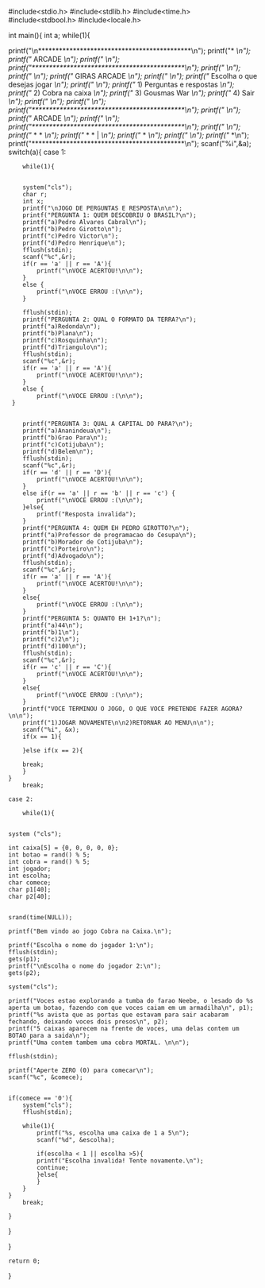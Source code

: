 #include<stdio.h>
#include<stdlib.h>
#include<time.h>
#include<stdbool.h>
#include<locale.h>

int main(){
	int a;
	while(1){
	
printf("\n********************************************\n");
printf("*                                          *\n");
printf("*                 ARCADE                   *\n");
printf("*                                          *\n");
printf("********************************************\n");
printf("*                                          *\n");
printf("*                                          *\n");
printf("*               GIRAS ARCADE               *\n");
printf("*                                          *\n");
printf("*    Escolha o que desejas jogar           *\n");
printf("*                                          *\n");
printf("*    1) Perguntas e respostas              *\n");
printf("*    2) Cobra na caixa                     *\n");
printf("*    3) Gousmas War                        *\n");
printf("*    4) Sair                               *\n");
printf("*                                          *\n");
printf("*                                          *\n");
printf("********************************************\n");
printf("*                                          *\n");
printf("*                 ARCADE                   *\n");
printf("*                                          *\n");
printf("********************************************\n");
printf("*                                          *\n");
printf("*         *                   *            *\n");
printf("*        * *                  |            *\n");
printf("*         *                                *\n");
printf("*                                          *\n");
printf("*                                          *\n");
printf("********************************************\n");
scanf("%i",&a);
switch(a){
	case 1:
		
		while(1){
		
		
		system("cls");
		char r;
		int x;
		printf("\nJOGO DE PERGUNTAS E RESPOSTA\n\n");
		printf("PERGUNTA 1: QUEM DESCOBRIU O BRASIL?\n");
		printf("a)Pedro Alvares Cabral\n");
		printf("b)Pedro Girotto\n");
		printf("c)Pedro Victor\n");
		printf("d)Pedro Henrique\n");
		fflush(stdin);
		scanf("%c",&r);
		if(r == 'a' || r == 'A'){
			printf("\nVOCE ACERTOU!\n\n");
		}
		else {
			printf("\nVOCE ERROU :(\n\n");
		}
		
		fflush(stdin);
		printf("PERGUNTA 2: QUAL O FORMATO DA TERRA?\n");
		printf("a)Redonda\n");
		printf("b)Plana\n");
		printf("c)Rosquinha\n");
		printf("d)Triangulo\n");
		fflush(stdin);
		scanf("%c",&r);
		if(r == 'a' || r == 'A'){
			printf("\nVOCE ACERTOU!\n\n");
		}
		else {
			printf("\nVOCE ERROU :(\n\n");
	 }
		
		
		printf("PERGUNTA 3: QUAL A CAPITAL DO PARA?\n");
		printf("a)Ananindeua\n");
		printf("b)Grao Para\n");
		printf("c)Cotijuba\n");
		printf("d)Belem\n");
		fflush(stdin);
		scanf("%c",&r);
		if(r == 'd' || r == 'D'){
			printf("\nVOCE ACERTOU!\n\n");
		}
		else if(r == 'a' || r == 'b' || r == 'c') {
			printf("\nVOCE ERROU :(\n\n");
		}else{
			printf("Resposta invalida");
		}
		printf("PERGUNTA 4: QUEM EH PEDRO GIROTTO?\n");
		printf("a)Professor de programacao do Cesupa\n");
		printf("b)Morador de Cotijuba\n");
		printf("c)Porteiro\n");
		printf("d)Advogado\n");
		fflush(stdin);
		scanf("%c",&r);
		if(r == 'a' || r == 'A'){
			printf("\nVOCE ACERTOU!\n\n");
		}
		else{
			printf("\nVOCE ERROU :(\n\n");
		}
		printf("PERGUNTA 5: QUANTO EH 1+1?\n");
		printf("a)44\n");
		printf("b)1\n");
		printf("c)2\n");
		printf("d)100\n");
		fflush(stdin);
		scanf("%c",&r);
		if(r == 'c' || r == 'C'){
			printf("\nVOCE ACERTOU!\n\n");
		}
		else{
			printf("\nVOCE ERROU :(\n\n");
		} 
		printf("VOCE TERMINOU O JOGO, O QUE VOCE PRETENDE FAZER AGORA?\n\n");
		printf("1)JOGAR NOVAMENTE\n\n2)RETORNAR AO MENU\n\n");
		scanf("%i", &x);
		if(x == 1){
			
		}else if(x == 2){
		
		break;	
		}
	}
		break;
	
	case 2:
		
		while(1){
		
	
	system ("cls");
	
	int caixa[5] = {0, 0, 0, 0, 0};
	int botao = rand() % 5;
	int cobra = rand() % 5;
	int jogador;
	int escolha;
	char comece;
	char p1[40];
	char p2[40];
	
	
	srand(time(NULL));
	
	printf("Bem vindo ao jogo Cobra na Caixa.\n");
	
	printf("Escolha o nome do jogador 1:\n");
	fflush(stdin);
	gets(p1);
	printf("\nEscolha o nome do jogador 2:\n");
	gets(p2);
	
	system("cls");
	
	printf("Voces estao explorando a tumba do farao Neebe, o lesado do %s aperta um botao, fazendo com que voces caiam em um armadilha\n", p1);
	printf("%s avista que as portas que estavam para sair acabaram fechando, deixando voces dois presos\n", p2);
	printf("5 caixas aparecem na frente de voces, uma delas contem um BOTAO para a saida\n");
	printf("Uma contem tambem uma cobra MORTAL. \n\n");
	
	fflush(stdin);
	
	printf("Aperte ZERO (0) para comecar\n");
	scanf("%c", &comece);
	
	
	if(comece == '0'){
		system("cls");
		fflush(stdin);
		
		while(1){
			printf("%s, escolha uma caixa de 1 a 5\n");
			scanf("%d", &escolha);
			
			if(escolha < 1 || escolha >5){
			printf("Escolha invalida! Tente novamente.\n");			
			continue;
			}else{
			}
		}
	}
		break;
		
	}
	
}	
	
}

	return 0;
}   
